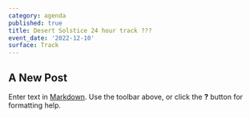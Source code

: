```yaml
---
category: agenda
published: true
title: Desert Solstice 24 hour track ???
event_date: '2022-12-10'
surface: Track
---
```

## A New Post

Enter text in [Markdown](http://daringfireball.net/projects/markdown/). Use the toolbar above, or click the **?** button for formatting help.
